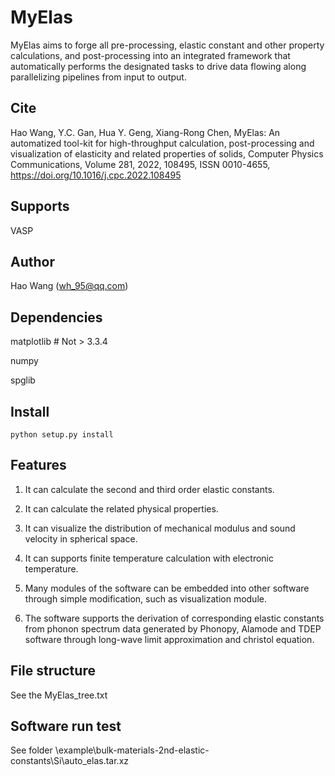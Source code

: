 # MyElas

MyElas aims to  forge all pre-processing, elastic constant and other property calculations, and post-processing into an integrated framework that automatically performs the designated tasks to drive data flowing along parallelizing pipelines from input to output.

## Cite
Hao Wang, Y.C. Gan, Hua Y. Geng, Xiang-Rong Chen,
MyElas: An automatized tool-kit for high-throughput calculation, post-processing and visualization of elasticity and related properties of solids,
Computer Physics Communications,
Volume 281,
2022,
108495,
ISSN 0010-4655,
https://doi.org/10.1016/j.cpc.2022.108495

## Supports

VASP



## Author

Hao Wang   (wh_95@qq.com)



## Dependencies

matplotlib  # Not > 3.3.4

numpy

spglib



## Install

```shell
python setup.py install
```

## Features

1. It can calculate the second and third order elastic constants.

2. It can calculate the related physical properties.

3. It can visualize the distribution of mechanical modulus and sound velocity in spherical space.

4. It can supports finite temperature calculation with electronic temperature.

5. Many modules of the software can be embedded into other software through simple modification, such as visualization module.

6. The software supports the derivation of corresponding elastic constants from phonon spectrum data generated by Phonopy, Alamode and TDEP software through long-wave limit approximation and christol equation.


## File structure

See the MyElas_tree.txt

## Software run test

See folder \example\bulk-materials-2nd-elastic-constants\Si\auto_elas.tar.xz

